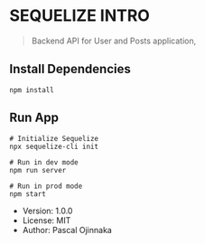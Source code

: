 # SEQUELIZE INTRO

> Backend API for User and Posts application,

## Install Dependencies

```
npm install
```

## Run App

```
# Initialize Sequelize
npx sequelize-cli init

# Run in dev mode
npm run server

# Run in prod mode
npm start
```

- Version: 1.0.0
- License: MIT
- Author: Pascal Ojinnaka

